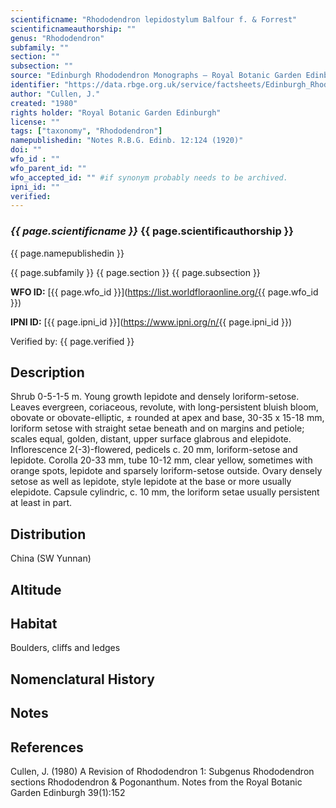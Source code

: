 ```yaml
---
scientificname: "Rhododendron lepidostylum Balfour f. & Forrest"
scientificnameauthorship: ""
genus: "Rhododendron"
subfamily: ""
section: ""
subsection: ""
source: "Edinburgh Rhododendron Monographs – Royal Botanic Garden Edinburgh"
identifier: "https://data.rbge.org.uk/service/factsheets/Edinburgh_Rhododendron_Monographs.xhtml"
author: "Cullen, J."
created: "1980"
rights holder: "Royal Botanic Garden Edinburgh"
license: ""
tags: ["taxonomy", "Rhododendron"]
namepublishedin: "Notes R.B.G. Edinb. 12:124 (1920)"
doi: ""
wfo_id : ""
wfo_parent_id: ""
wfo_accepted_id: "" #if synonym probably needs to be archived.                      
ipni_id: ""
verified:
---
```

### _{{ page.scientificname }}_ {{ page.scientificauthorship }}
 {{ page.namepublishedin }}

{{ page.subfamily }} {{ page.section }} {{ page.subsection }}

**WFO ID:** [{{ page.wfo_id }}](https://list.worldfloraonline.org/{{ page.wfo_id }})

**IPNI ID:** [{{ page.ipni_id }}](https://www.ipni.org/n/{{ page.ipni_id }})

Verified by: {{ page.verified }}



## Description
Shrub 0-5-1-5 m. Young growth lepidote and densely loriform-setose. Leaves evergreen, coriaceous, revolute, with long-persistent bluish bloom, obovate or obovate-elliptic, ± rounded at apex and base, 30-35 x 15-18 mm, loriform setose with straight setae beneath and on margins and petiole; scales equal, golden, distant, upper surface glabrous and elepidote. Inflorescence 2(-3)-flowered, pedicels c. 20 mm, loriform-setose and lepidote. Corolla 20-33 mm, tube 10-12 mm, clear yellow, sometimes with orange spots, lepidote and sparsely loriform-setose outside. Ovary densely setose as well as lepidote, style lepidote at the base or more usually elepidote. Capsule cylindric, c. 10 mm, the loriform setae usually persistent at least in part.

## Distribution
China (SW Yunnan)

## Altitude


## Habitat
Boulders, cliffs and ledges

## Nomenclatural History

                       
## Notes


## References

Cullen, J. (1980) A Revision of Rhododendron 1: Subgenus Rhododendron sections Rhododendron & Pogonanthum. Notes from the Royal Botanic Garden Edinburgh 39(1):152
